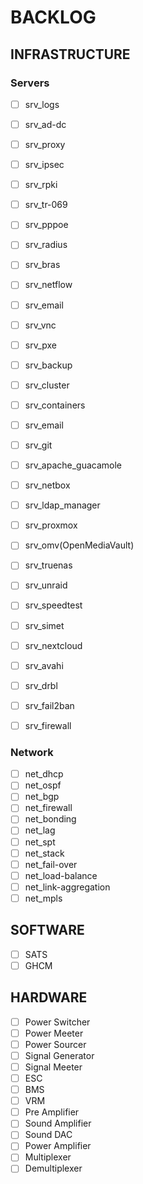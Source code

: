 # BACKLOG

## INFRASTRUCTURE

### Servers

- [ ] srv_logs
- [ ] srv_ad-dc
- [ ] srv_proxy
- [ ] srv_ipsec
- [ ] srv_rpki
- [ ] srv_tr-069
- [ ] srv_pppoe
- [ ] srv_radius
- [ ] srv_bras

- [ ] srv_netflow
- [ ] srv_email
- [ ] srv_vnc
- [ ] srv_pxe
- [ ] srv_backup
- [ ] srv_cluster
- [ ] srv_containers
- [ ] srv_email
- [ ] srv_git
- [ ] srv_apache_guacamole
- [ ] srv_netbox

- [ ] srv_ldap_manager

- [ ] srv_proxmox
- [ ] srv_omv(OpenMediaVault)
- [ ] srv_truenas
- [ ] srv_unraid
- [ ] srv_speedtest
- [ ] srv_simet
- [ ] srv_nextcloud
- [ ] srv_avahi
- [ ] srv_drbl
- [ ] srv_fail2ban
- [ ] srv_firewall

### Network

- [ ] net_dhcp
- [ ] net_ospf
- [ ] net_bgp
- [ ] net_firewall
- [ ] net_bonding
- [ ] net_lag
- [ ] net_spt
- [ ] net_stack
- [ ] net_fail-over
- [ ] net_load-balance
- [ ] net_link-aggregation
- [ ] net_mpls

## SOFTWARE

- [ ] SATS
- [ ] GHCM

## HARDWARE

- [ ] Power Switcher
- [ ] Power Meeter
- [ ] Power Sourcer
- [ ] Signal Generator
- [ ] Signal Meeter
- [ ] ESC
- [ ] BMS
- [ ] VRM
- [ ] Pre Amplifier
- [ ] Sound Amplifier
- [ ] Sound DAC
- [ ] Power Amplifier
- [ ] Multiplexer
- [ ] Demultiplexer